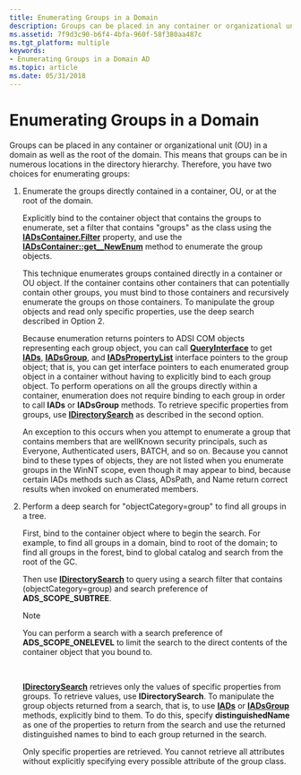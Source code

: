 ```yaml
---
title: Enumerating Groups in a Domain
description: Groups can be placed in any container or organizational unit (OU) in a domain as well as the root of the domain.
ms.assetid: 7f9d3c90-b6f4-4bfa-960f-58f380aa487c
ms.tgt_platform: multiple
keywords:
- Enumerating Groups in a Domain AD
ms.topic: article
ms.date: 05/31/2018
---
```


# Enumerating Groups in a Domain

Groups can be placed in any container or organizational unit (OU) in a domain as well as the root of the domain. This means that groups can be in numerous locations in the directory hierarchy. Therefore, you have two choices for enumerating groups:

1.  Enumerate the groups directly contained in a container, OU, or at the root of the domain.

    Explicitly bind to the container object that contains the groups to enumerate, set a filter that contains "groups" as the class using the [**IADsContainer.Filter**](https://docs.microsoft.com/windows/desktop/api/iads/nn-iads-iadscontainer) property, and use the [**IADsContainer::get\_\_NewEnum**](https://docs.microsoft.com/windows/desktop/api/iads/nf-iads-iadscontainer-get__newenum) method to enumerate the group objects.

    This technique enumerates groups contained directly in a container or OU object. If the container contains other containers that can potentially contain other groups, you must bind to those containers and recursively enumerate the groups on those containers. To manipulate the group objects and read only specific properties, use the deep search described in Option 2.

    Because enumeration returns pointers to ADSI COM objects representing each group object, you can call [**QueryInterface**](https://msdn.microsoft.com/library/ms682521(v=VS.85).aspx) to get [**IADs**](https://docs.microsoft.com/windows/desktop/api/iads/nn-iads-iads), [**IADsGroup**](https://docs.microsoft.com/windows/desktop/api/iads/nn-iads-iadsgroup), and [**IADsPropertyList**](https://docs.microsoft.com/windows/desktop/api/iads/nn-iads-iadspropertylist) interface pointers to the group object; that is, you can get interface pointers to each enumerated group object in a container without having to explicitly bind to each group object. To perform operations on all the groups directly within a container, enumeration does not require binding to each group in order to call **IADs** or **IADsGroup** methods. To retrieve specific properties from groups, use [**IDirectorySearch**](https://docs.microsoft.com/windows/desktop/api/iads/nn-iads-idirectorysearch) as described in the second option.

    An exception to this occurs when you attempt to enumerate a group that contains members that are wellKnown security principals, such as Everyone, Authenticated users, BATCH, and so on. Because you cannot bind to these types of objects, they are not listed when you enumerate groups in the WinNT scope, even though it may appear to bind, because certain IADs methods such as Class, ADsPath, and Name return correct results when invoked on enumerated members.

2.  Perform a deep search for "objectCategory=group" to find all groups in a tree.

    First, bind to the container object where to begin the search. For example, to find all groups in a domain, bind to root of the domain; to find all groups in the forest, bind to global catalog and search from the root of the GC.

    Then use [**IDirectorySearch**](https://docs.microsoft.com/windows/desktop/api/iads/nn-iads-idirectorysearch) to query using a search filter that contains (objectCategory=group) and search preference of **ADS\_SCOPE\_SUBTREE**.

    > [!Note]  
    > You can perform a search with a search preference of **ADS\_SCOPE\_ONELEVEL** to limit the search to the direct contents of the container object that you bound to.

     

    [**IDirectorySearch**](https://docs.microsoft.com/windows/desktop/api/iads/nn-iads-idirectorysearch) retrieves only the values of specific properties from groups. To retrieve values, use **IDirectorySearch**. To manipulate the group objects returned from a search, that is, to use [**IADs**](https://docs.microsoft.com/windows/desktop/api/iads/nn-iads-iads) or [**IADsGroup**](https://docs.microsoft.com/windows/desktop/api/iads/nn-iads-iadsgroup) methods, explicitly bind to them. To do this, specify **distinguishedName** as one of the properties to return from the search and use the returned distinguished names to bind to each group returned in the search.

    Only specific properties are retrieved. You cannot retrieve all attributes without explicitly specifying every possible attribute of the group class.

 

 




